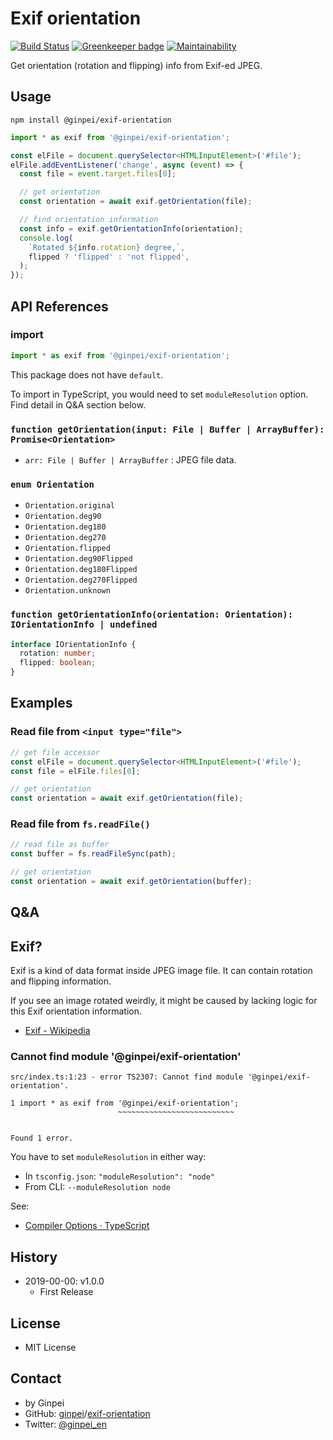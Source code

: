 # Exif orientation

[![Build Status](https://travis-ci.org/ginpei/exif-orientation.svg?branch=master)](https://travis-ci.org/ginpei/exif-orientation)
[![Greenkeeper badge](https://badges.greenkeeper.io/ginpei/exif-orientation.svg)](https://greenkeeper.io/)
[![Maintainability](https://api.codeclimate.com/v1/badges/022850f0f474ca642afe/maintainability)](https://codeclimate.com/github/ginpei/exif-orientation/maintainability)

Get orientation (rotation and flipping) info from Exif-ed JPEG.

## Usage

```
npm install @ginpei/exif-orientation
```

```ts
import * as exif from '@ginpei/exif-orientation';

const elFile = document.querySelector<HTMLInputElement>('#file');
elFile.addEventListener('change', async (event) => {
  const file = event.target.files[0];

  // get orientation
  const orientation = await exif.getOrientation(file);

  // find orientation information
  const info = exif.getOrientationInfo(orientation);
  console.log(
    `Rotated ${info.rotation} degree,`,
    flipped ? 'flipped' : 'not flipped',
  );
});
```

## API References

### import

```ts
import * as exif from '@ginpei/exif-orientation';
```

This package does not have `default`.

To import in TypeScript, you would need to set `moduleResolution` option. Find detail in Q&A section below.

### `function getOrientation(input: File | Buffer | ArrayBuffer): Promise<Orientation>`

- `arr: File | Buffer | ArrayBuffer` : JPEG file data.

### `enum Orientation`

- `Orientation.original`
- `Orientation.deg90`
- `Orientation.deg180`
- `Orientation.deg270`
- `Orientation.flipped`
- `Orientation.deg90Flipped`
- `Orientation.deg180Flipped`
- `Orientation.deg270Flipped`
- `Orientation.unknown`

### `function getOrientationInfo(orientation: Orientation): IOrientationInfo | undefined`

```ts
interface IOrientationInfo {
  rotation: number;
  flipped: boolean;
}
```

## Examples

### Read file from `<input type="file">`

```ts
// get file accessor
const elFile = document.querySelector<HTMLInputElement>('#file');
const file = elFile.files[0];

// get orientation
const orientation = await exif.getOrientation(file);
```

### Read file from `fs.readFile()`

```js
// read file as buffer
const buffer = fs.readFileSync(path);

// get orientation
const orientation = await exif.getOrientation(buffer);
```

## Q&A

## Exif?

Exif is a kind of data format inside JPEG image file. It can contain rotation and flipping information.

If you see an image rotated weirdly, it might be caused by lacking logic for this Exif orientation information.

- [Exif - Wikipedia](https://en.wikipedia.org/wiki/Exif)

### Cannot find module '@ginpei/exif-orientation'

```
src/index.ts:1:23 - error TS2307: Cannot find module '@ginpei/exif-orientation'.

1 import * as exif from '@ginpei/exif-orientation';
                        ~~~~~~~~~~~~~~~~~~~~~~~~~~


Found 1 error.
```

You have to set `moduleResolution` in either way:

- In `tsconfig.json`: `"moduleResolution": "node"`
- From CLI: `--moduleResolution node`

See:

- [Compiler Options · TypeScript](https://www.typescriptlang.org/docs/handbook/compiler-options.html)

## History

- 2019-00-00: v1.0.0
  - First Release

## License

- MIT License

## Contact

- by Ginpei
- GitHub: [ginpei](https://github.com/ginpei/exif-orientation)/[exif-orientation](https://github.com/ginpei/exif-orientation)
- Twitter: [@ginpei\_en](https://twitter.com/ginpei_en)
